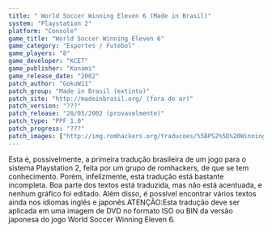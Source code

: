 ```yaml
---
title: " World Soccer Winning Eleven 6 (Made in Brasil)"
system: "Playstation 2"
platform: "Console"
game_title: "World Soccer Winning Eleven 6"
game_category: "Esportes / Futebol"
game_players: "8"
game_developer: "KCET"
game_publisher: "Konami"
game_release_date: "2002"
patch_author: "GokuW11"
patch_group: "Made in Brasil (extinto)"
patch_site: "http://madeinbrasil.org/ (fora do ar)"
patch_version: "???"
patch_release: "28/05/2002 (provavelmente)"
patch_type: "PPF 1.0"
patch_progress: "???"
patch_images: ["http://img.romhackers.org/traducoes/%5BPS2%5D%20Winning%20Eleven%206%20-%20MiB%20-%201.jpg","http://img.romhackers.org/traducoes/%5BPS2%5D%20Winning%20Eleven%206%20-%20MiB%20-%202.jpg","http://img.romhackers.org/traducoes/%5BPS2%5D%20Winning%20Eleven%206%20-%20MiB%20-%203.jpg"]
---
```

Esta é, possivelmente, a primeira tradução brasileira de um jogo para o sistema Playstation 2, feita por um grupo de romhackers, de que se tem conhecimento. Porém, infelizmente, esta tradução está bastante incompleta. Boa parte dos textos está traduzida, mas não está acentuada, e nenhum gráfico foi editado. Além disso, é possível encontrar vários textos ainda nos idiomas inglês e japonês.ATENÇÃO:Esta tradução deve ser aplicada em uma imagem de DVD no formato ISO ou BIN da versão japonesa do jogo World Soccer Winning Eleven 6.